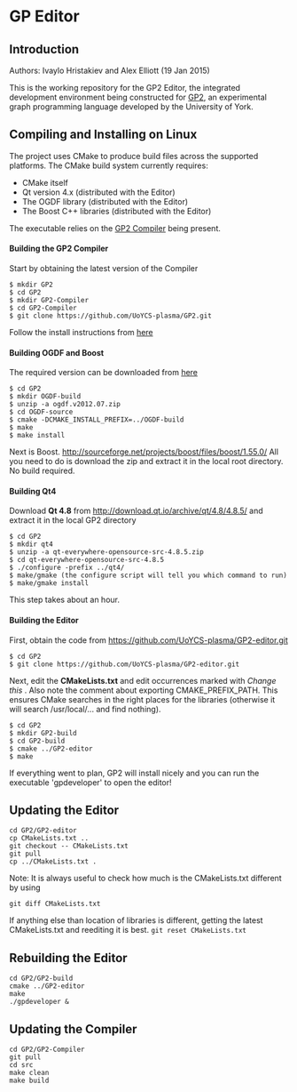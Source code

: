 # GP Editor

## Introduction

Authors: Ivaylo Hristakiev and Alex Elliott (19 Jan 2015)

This is the working repository for the GP2 Editor, the integrated development environment being constructed for <a href="https://www.cs.york.ac.uk/plasma/wiki/index.php?title=GP_(Graph_Programs)">GP2</a>, an experimental graph programming language developed by the University of York.

## Compiling and Installing on Linux

The project uses CMake to produce build files across the supported platforms. The CMake build system currently requires:

- CMake itself
- Qt version 4.x (distributed with the Editor)
- The OGDF library (distributed with the Editor)
- The Boost C++ libraries (distributed with the Editor)

The executable relies on the <a href="https://github.com/UoYCS-plasma/GP2/tree/master/Compiler">GP2 Compiler</a> being present.

#### Building the GP2 Compiler

Start by obtaining the latest version of the Compiler
```
$ mkdir GP2
$ cd GP2
$ mkdir GP2-Compiler
$ cd GP2-Compiler
$ git clone https://github.com/UoYCS-plasma/GP2.git
```

Follow the install instructions from <a href="https://github.com/UoYCS-plasma/GP2/tree/master/Compiler">here</a>

#### Building OGDF and Boost
The required version can be downloaded from <a href="https://www.dropbox.com/s/pzgm1ge843pbgoz/ogdf.v2012.07.zip?dl=0">here</a>
```
$ cd GP2
$ mkdir OGDF-build
$ unzip -a ogdf.v2012.07.zip
$ cd OGDF-source
$ cmake -DCMAKE_INSTALL_PREFIX=../OGDF-build
$ make
$ make install
```
Next is Boost. http://sourceforge.net/projects/boost/files/boost/1.55.0/
All you need to do is download the zip and extract it in the local root directory. No build required.

#### Building Qt4

Download **Qt 4.8** from  http://download.qt.io/archive/qt/4.8/4.8.5/ and extract it in the local GP2 directory
```
$ cd GP2
$ mkdir qt4
$ unzip -a qt-everywhere-opensource-src-4.8.5.zip
$ cd qt-everywhere-opensource-src-4.8.5
$ ./configure -prefix ../qt4/
$ make/gmake (the configure script will tell you which command to run)
$ make/gmake install
```

This step takes about an hour.

#### Building the Editor

First, obtain the code from https://github.com/UoYCS-plasma/GP2-editor.git

```
$ cd GP2
$ git clone https://github.com/UoYCS-plasma/GP2-editor.git
```

Next, edit the **CMakeLists.txt** and edit occurrences marked with _Change this_ .  Also note the comment about exporting CMAKE_PREFIX_PATH. This ensures CMake searches in the right places for the libraries (otherwise it will search /usr/local/... and find nothing).

```
$ cd GP2
$ mkdir GP2-build
$ cd GP2-build
$ cmake ../GP2-editor
$ make
```

If everything went to plan, GP2 will install nicely and you can run the executable 'gpdeveloper' to open the editor!

## Updating the Editor

```
cd GP2/GP2-editor
cp CMakeLists.txt ..
git checkout -- CMakeLists.txt
git pull
cp ../CMakeLists.txt .
```

Note: It is always useful to check how much is the CMakeLists.txt different by using
```
git diff CMakeLists.txt
```
If anything else than location of libraries is different, getting the latest CMakeLists.txt and reediting it is best.
``
git reset CMakeLists.txt
``

## Rebuilding the Editor

```
cd GP2/GP2-build 
cmake ../GP2-editor
make
./gpdeveloper &
```

## Updating the Compiler

```
cd GP2/GP2-Compiler
git pull
cd src
make clean
make build
```

